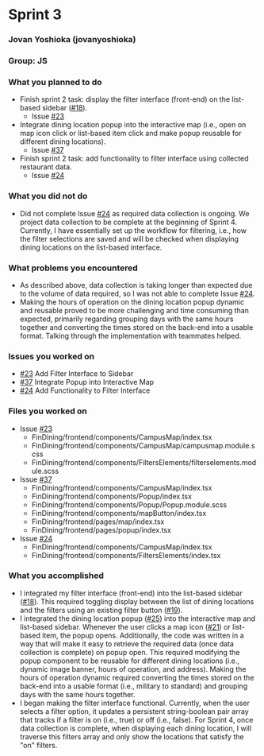 # Sprint 3
### Jovan Yoshioka (jovanyoshioka)
### Group: JS

### What you planned to do
* Finish sprint 2 task: display the filter interface (front-end) on the list-based sidebar ([#18](https://github.com/utk-cs340-fall22/FinDining/issues/18)).
   - Issue [#23](https://github.com/utk-cs340-fall22/FinDining/issues/23)
* Integrate dining location popup into the interactive map (i.e., open on map icon click or list-based item click and make popup reusable for different dining locations).
   - Issue [#37](https://github.com/utk-cs340-fall22/FinDining/issues/37)
* Finish sprint 2 task: add functionality to filter interface using collected restaurant data.
   - Issue [#24](https://github.com/utk-cs340-fall22/FinDining/issues/24)

### What you did not do
* Did not complete Issue [#24](https://github.com/utk-cs340-fall22/FinDining/issues/24) as required data collection is ongoing. We project data collection to be complete at the beginning of Sprint 4. Currently, I have essentially set up the workflow for filtering, i.e., how the filter selections are saved and will be checked when displaying dining locations on the list-based interface.

### What problems you encountered
* As described above, data collection is taking longer than expected due to the volume of data required, so I was not able to complete Issue [#24](https://github.com/utk-cs340-fall22/FinDining/issues/24).
* Making the hours of operation on the dining location popup dynamic and reusable proved to be more challenging and time consuming than expected, primarily regarding grouping days with the same hours together and converting the times stored on the back-end into a usable format. Talking through the implementation with teammates helped.

### Issues you worked on
* [#23](https://github.com/utk-cs340-fall22/FinDining/issues/23) Add Filter Interface to Sidebar
* [#37](https://github.com/utk-cs340-fall22/FinDining/issues/37) Integrate Popup into Interactive Map
* [#24](https://github.com/utk-cs340-fall22/FinDining/issues/24) Add Functionality to Filter Interface

### Files you worked on
* Issue [#23](https://github.com/utk-cs340-fall22/FinDining/issues/23)
    * FinDining/frontend/components/CampusMap/index.tsx
    * FinDining/frontend/components/CampusMap/campusmap.module.scss
    * FinDining/frontend/components/FiltersElements/filterselements.module.scss
* Issue [#37](https://github.com/utk-cs340-fall22/FinDining/issues/37)
    * FinDining/frontend/components/CampusMap/index.tsx
    * FinDining/frontend/components/Popup/index.tsx
    * FinDining/frontend/components/Popup/Popup.module.scss
    * FinDining/frontend/components/mapButton/index.tsx
    * FinDining/frontend/pages/map/index.tsx
    * FinDining/frontend/pages/popup/index.tsx
* Issue [#24](https://github.com/utk-cs340-fall22/FinDining/issues/24)
    * FinDining/frontend/components/CampusMap/index.tsx
    * FinDining/frontend/components/FiltersElements/index.tsx

### What you accomplished
* I integrated my filter interface (front-end) into the list-based sidebar ([#18](https://github.com/utk-cs340-fall22/FinDining/issues/18)). This required toggling display between the list of dining locations and the filters using an existing filter button ([#19](https://github.com/utk-cs340-fall22/FinDining/issues/19)).
* I integrated the dining location popup ([#25](https://github.com/utk-cs340-fall22/FinDining/issues/25)) into the interactive map and list-based sidebar. Whenever the user clicks a map icon ([#21](https://github.com/utk-cs340-fall22/FinDining/issues/21)) or list-based item, the popup opens. Additionally, the code was written in a way that will make it easy to retrieve the required data (once data collection is complete) on popup open. This required modifying the popup component to be reusable for different dining locations (i.e., dynamic image banner, hours of operation, and address). Making the hours of operation dynamic required converting the times stored on the back-end into a usable format (i.e., military to standard) and grouping days with the same hours together.
* I began making the filter interface functional. Currently, when the user selects a filter option, it updates a persistent string-boolean pair array that tracks if a filter is on (i.e., true) or off (i.e., false). For Sprint 4, once data collection is complete, when displaying each dining location, I will traverse this filters array and only show the locations that satisfy the "on" filters.